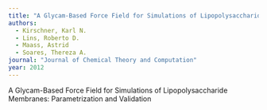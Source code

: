 ```yaml
---
title: "A Glycam-Based Force Field for Simulations of Lipopolysaccharide Membranes: Parametrization and Validation"
authors:
  - Kirschner, Karl N.
  - Lins, Roberto D.
  - Maass, Astrid
  - Soares, Thereza A.
journal: "Journal of Chemical Theory and Computation"
year: 2012
---
```


A Glycam-Based Force Field for Simulations of Lipopolysaccharide Membranes: Parametrization and Validation
